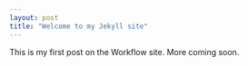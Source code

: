 ```yaml
---
layout: post
title: "Welcome to my Jekyll site"
---
```


This is my first post on the Workflow site. More coming soon.
